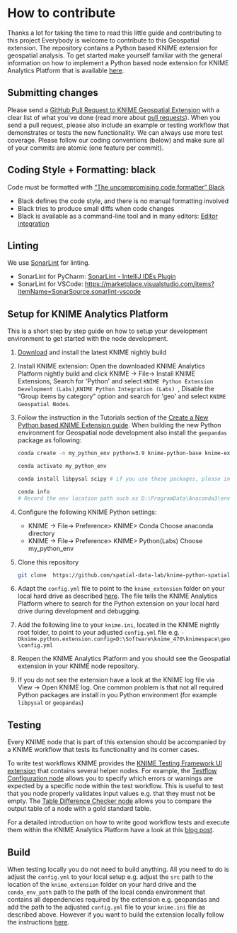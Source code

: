 # How to contribute
Thanks a lot for taking the time to read this little guide and contributing to this project
Everybody is welcome to contribute to this Geospatial extension. The repository contains a Python based KNIME extension for geospatial analysis. To get started make yourself familiar with the general information on how to implement a Python based node extension for KNIME Analytics Platform that is available [here](https://docs.knime.com/latest/pure_python_node_extensions_guide/index.html#introduction).

## Submitting changes

Please send a [GitHub Pull Request to KNIME Geospatial Extension](https://github.com/spatial-data-lab/knime-python-spatial-statistic-nodes/pull/new/master) with a clear list of what you've done (read more about [pull requests](http://help.github.com/pull-requests/)). When you send a pull request, please also include an example or testing workflow that demonstrates or tests the new functionality. We can always use more test coverage. Please follow our coding conventions (below) and make sure all of your commits are atomic (one feature per commit).


## Coding Style + Formatting: black

Code must be formatted with [“The uncompromising code formatter” Black](https://black.readthedocs.io/en/stable/)
* Black defines the code style, and there is no manual formatting involved
* Black tries to produce small diffs when code changes
* Black is available as a command-line tool and in many editors: [Editor integration](https://black.readthedocs.io/en/stable/integrations/editors.html)

## Linting

We use [SonarLint](https://www.sonarsource.com/python/) for linting.
* SonarLint for PyCharm: [SonarLint - IntelliJ IDEs Plugin](https://plugins.jetbrains.com/plugin/7973-sonarlint)
* SonarLint for VSCode: https://marketplace.visualstudio.com/items?itemName=SonarSource.sonarlint-vscode


## Setup for KNIME Analytics Platform

This is a short step by step guide on how to setup your development environment to get started with the node development.

1. [Download](https://www.knime.com/nightly-build-downloads) and install the latest KNIME nightly build

2.  Install KNIME extension: Open the downloaded KNIME Analytics Platform nightly build and click KNIME -> File-> Install KNIME Extensions, Search for 'Python' and select `KNIME Python Extension Development (Labs)`,`KNIME Python Integration (Labs) `, Disable the “Group items by category” option and search for 'geo' and select  `KNIME Geospatial Nodes`.

3. Follow the instruction in the Tutorials section of the [Create a New Python based KNIME Extension guide](https://docs.knime.com/latest/pure_python_node_extensions_guide/index.html#_tutorials). When building the new Python environment for Geospatial node development also install the `geopandas` package as following: 
   ```bash
   conda create -n my_python_env python=3.9 knime-python-base knime-extension geopandas -c knime -c conda-forge 
   
   conda activate my_python_env
   
   conda install libpysal scipy # if you use these packages, please install here too
   
   conda info
   # Record the env location path such as D:\ProgramData\Anaconda3\envs\my_python_env 
   ```

4. Configure the following KNIME Python settings:
   * KNIME -> File-> Preference> KNIME> Conda  Choose anaconda directory
   * KNIME -> File-> Preference> KNIME> Python(Labs) Choose my_python_env

5. Clone this repository
   ```bash
   git clone  https://github.com/spatial-data-lab/knime-python-spatial-statistic-nodes.git

   ```

6. Adapt the `config.yml` file to point to the `knime_extension` folder on your local hard drive as described [here](https://docs.knime.com/latest/pure_python_node_extensions_guide/index.html#tutorial-writing-first-py-node). The file tells the KNIME Analytics Platform where to search for the Python extension on your local hard drive during development and debugging.

7. Add the following line to your `knime.ini`, located in the KNIME nightly root folder, to point to your adjusted `config.yml` file e.g. `-Dknime.python.extension.config=D:\Software\knime_470\knimespace\geo\config.yml`

8.  Reopen the KNIME Analytics Platform and you should see the Geospatial extension in your KNIME node repository.

9. If you do not see the extension have a look at the KNIME log file via View -> Open KNIME log. One common problem is that not all required Python packages are install in you Python environment (for example `libpysal` or `geopandas`)


## Testing
Every KNIME node that is part of this extension should be accompanied by a KNIME workflow that tests its functionality and its corner cases. 

To write test workflows KNIME provides the [KNIME Testing Framework UI extension](https://kni.me/e/ufBEiCcvH9QIFePn) that contains several helper nodes. For example, the [Testflow Configuration node](https://kni.me/n/SrlKL_mJ63P7BVXh) allows you to specify which errors or warnings are expected by a specific node within the test workflow. This is useful to test that you node properly validates input values e.g. that they must not be empty. The [Table Difference Checker node](https://kni.me/n/dWyH_vs7JoIWPRsJ) allows you to compare the output table of a node with a gold standard table.

For a detailed introduction on how to write good workflow tests and execute them within the KNIME Analytics Platform have a look at this [blog post](https://medium.com/low-code-for-advanced-data-science/testflows-in-knime-analytics-platform-539bd6509980).


## Build
When testing locally you do not need to build anything. All you need to do is adjust the `config.yml` to your local setup e.g. adjust the `src` path to the location of the `knime_extension` folder on your hard drive and the `conda_env_path` path to the path of the local conda environment that contains all dependencies required by the extension e.g. geopandas and add the path to the adjusted `config.yml` file to your `knime.ini` file as described above.
However if you want to build the extension locally follow the instructions [here](https://docs.knime.com/latest/pure_python_node_extensions_guide/index.html#extension-bundling).